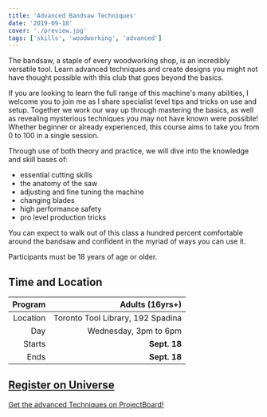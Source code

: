 ```yaml
---
title: 'Advanced Bandsaw Techniques'
date: '2019-09-18'
cover: './preview.jpg'
tags: ['skills', 'woodworking', 'advanced']
---
```


The bandsaw, a staple of every woodworking shop, is an incredibly versatile tool. Learn advanced techniques and create designs you might not have thought possible with this club that goes beyond the basics.

If you are looking to learn the full range of this machine's many abilities, I welcome you to join me as I share specialist level tips and tricks on use and setup. Together we work our way up through mastering the basics, as well as revealing mysterious techniques you may not have known were possible! Whether beginner or already experienced, this course aims to take you from 0 to 100 in a single session.

Through use of both theory and practice, we will dive into the knowledge and skill bases of:

- essential cutting skills
- the anatomy of the saw
- adjusting and fine tuning the machine
- changing blades
- high performance safety
- pro level production tricks

You can expect to walk out of this class a hundred percent comfortable around the bandsaw and confident in the myriad of ways you can use it.

Participants must be 18 years of age or older.

## Time and Location

|  Program |                   Adults (16yrs+) |
| -------: | --------------------------------: |
| Location | Toronto Tool Library, 192 Spadina |
|      Day |             Wednesday, 3pm to 6pm |
|   Starts |                      **Sept. 18** |
|     Ends |                      **Sept. 18** |

## [Register on Universe](https://www.universe.com/events/bandsaw-tips-tricks-and-pro-skills-tickets-toronto-TKJ3XY)

[Get the advanced Techniques on ProjectBoard!](https://projectboard.engineering.com/project/advanced-bandsaw-techniques)
